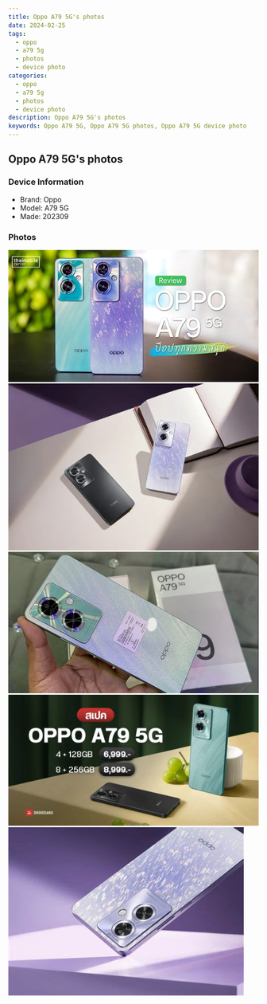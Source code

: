 ```yaml
---
title: Oppo A79 5G's photos
date: 2024-02-25
tags: 
  - oppo
  - a79 5g
  - photos
  - device photo
categories: 
  - oppo
  - a79 5g
  - photos
  - device photo
description: Oppo A79 5G's photos
keywords: Oppo A79 5G, Oppo A79 5G photos, Oppo A79 5G device photo
---
```


## Oppo A79 5G's photos

### Device Information

- Brand: Oppo
- Model: A79 5G
- Made: 202309

### Photos

![/images/best-assets/devices/oppo/oppo-a79-5g/1.jpg](/images/best-assets/devices/oppo/oppo-a79-5g/1.jpg)
![/images/best-assets/devices/oppo/oppo-a79-5g/2.jpg](/images/best-assets/devices/oppo/oppo-a79-5g/2.jpg)
![/images/best-assets/devices/oppo/oppo-a79-5g/3.jpg](/images/best-assets/devices/oppo/oppo-a79-5g/3.jpg)
![/images/best-assets/devices/oppo/oppo-a79-5g/4.jpg](/images/best-assets/devices/oppo/oppo-a79-5g/4.jpg)
![/images/best-assets/devices/oppo/oppo-a79-5g/5.jpg](/images/best-assets/devices/oppo/oppo-a79-5g/5.jpg)
